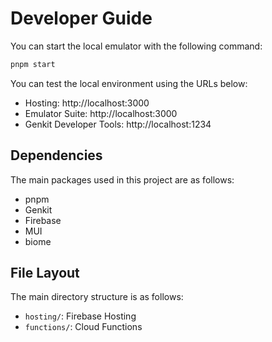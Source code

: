 # Developer Guide

You can start the local emulator with the following command:

```sh
pnpm start
```

You can test the local environment using the URLs below:

* Hosting: http://localhost:3000
* Emulator Suite: http://localhost:3000
* Genkit Developer Tools: http://localhost:1234

## Dependencies

The main packages used in this project are as follows:

- pnpm
- Genkit
- Firebase
- MUI
- biome

## File Layout

The main directory structure is as follows:

* `hosting/`: Firebase Hosting
* `functions/`: Cloud Functions